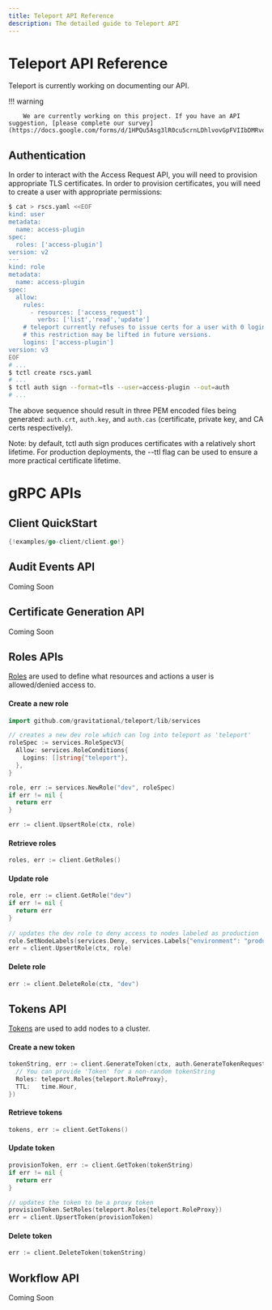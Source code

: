 ```yaml
---
title: Teleport API Reference
description: The detailed guide to Teleport API
---
```


# Teleport API Reference

Teleport is currently working on documenting our API.

!!! warning

        We are currently working on this project. If you have an API suggestion, [please complete our survey](https://docs.google.com/forms/d/1HPQu5Asg3lR0cu5crnLDhlvovGpFVIIbDMRvqclPhQg/edit).

## Authentication
In order to interact with the Access Request API, you will need to provision appropriate
TLS certificates. In order to provision certificates, you will need to create a
user with appropriate permissions:

```bash
$ cat > rscs.yaml <<EOF
kind: user
metadata:
  name: access-plugin
spec:
  roles: ['access-plugin']
version: v2
---
kind: role
metadata:
  name: access-plugin
spec:
  allow:
    rules:
      - resources: ['access_request']
        verbs: ['list','read','update']
    # teleport currently refuses to issue certs for a user with 0 logins,
    # this restriction may be lifted in future versions.
    logins: ['access-plugin']
version: v3
EOF
# ...
$ tctl create rscs.yaml
# ...
$ tctl auth sign --format=tls --user=access-plugin --out=auth
# ...
```

The above sequence should result in three PEM encoded files being generated:
`auth.crt`, `auth.key`, and `auth.cas` (certificate, private key, and CA certs respectively).

Note: by default, tctl auth sign produces certificates with a relatively short lifetime.
For production deployments, the --ttl flag can be used to ensure a more practical
certificate lifetime.

# gRPC APIs

## Client QuickStart

```go
{!examples/go-client/client.go!}
```

## Audit Events API
Coming Soon

## Certificate Generation API
Coming Soon

## Roles APIs

[Roles](http://localhost:6600/enterprise/ssh-rbac/#roles) are used to define what resources and actions a user is allowed/denied access to.

#### Create a new role

```go
import github.com/gravitational/teleport/lib/services

// creates a new dev role which can log into teleport as 'teleport'
roleSpec := services.RoleSpecV3{
  Allow: services.RoleConditions{
    Logins: []string{"teleport"},
  },
}

role, err := services.NewRole("dev", roleSpec)
if err != nil {
  return err
}

err := client.UpsertRole(ctx, role)
```

#### Retrieve roles

```go
roles, err := client.GetRoles()
```

#### Update role

```go
role, err := client.GetRole("dev")
if err != nil {
  return err
}
  
// updates the dev role to deny access to nodes labeled as production
role.SetNodeLabels(services.Deny, services.Labels{"environment": "production"})
err = client.UpsertRole(ctx, role)
```

#### Delete role

```go
err := client.DeleteRole(ctx, "dev")
```

## Tokens API

[Tokens](http://localhost:6600/admin-guide/#adding-nodes-to-the-cluster) are used to add nodes to a cluster.

#### Create a new token

```go
tokenString, err := client.GenerateToken(ctx, auth.GenerateTokenRequest{
  // You can provide 'Token' for a non-random tokenString
  Roles: teleport.Roles{teleport.RoleProxy},
  TTL:   time.Hour,
})
```

#### Retrieve tokens

```go
tokens, err := client.GetTokens()
```

#### Update token

```go
provisionToken, err := client.GetToken(tokenString)
if err != nil {
  return err
}

// updates the token to be a proxy token
provisionToken.SetRoles(teleport.Roles{teleport.RoleProxy})
err = client.UpsertToken(provisionToken)
```

#### Delete token

```go
err := client.DeleteToken(tokenString)
```

## Workflow API
Coming Soon
